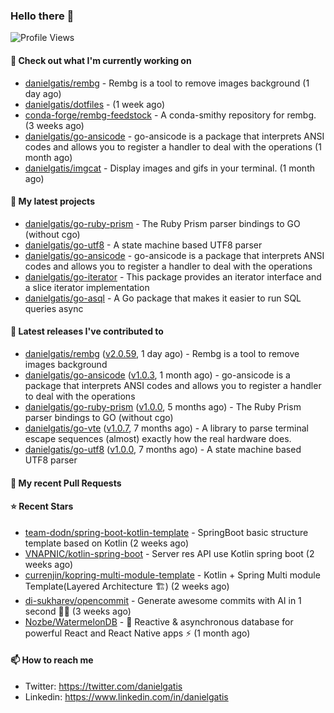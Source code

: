 ### Hello there 👋

![Profile Views](https://komarev.com/ghpvc/?username=danielgatis&label=PROFILE+VIEWS)

#### 👷 Check out what I'm currently working on

- [danielgatis/rembg](https://github.com/danielgatis/rembg) - Rembg is a tool to remove images background (1 day ago)
- [danielgatis/dotfiles](https://github.com/danielgatis/dotfiles) -  (1 week ago)
- [conda-forge/rembg-feedstock](https://github.com/conda-forge/rembg-feedstock) - A conda-smithy repository for rembg. (3 weeks ago)
- [danielgatis/go-ansicode](https://github.com/danielgatis/go-ansicode) - go-ansicode is a package that interprets ANSI codes and allows you to register a handler to deal with the operations (1 month ago)
- [danielgatis/imgcat](https://github.com/danielgatis/imgcat) - Display images and gifs in your terminal. (1 month ago)

#### 🌱 My latest projects

- [danielgatis/go-ruby-prism](https://github.com/danielgatis/go-ruby-prism) - The Ruby Prism parser bindings to GO (without cgo)
- [danielgatis/go-utf8](https://github.com/danielgatis/go-utf8) - A state machine based UTF8 parser
- [danielgatis/go-ansicode](https://github.com/danielgatis/go-ansicode) - go-ansicode is a package that interprets ANSI codes and allows you to register a handler to deal with the operations
- [danielgatis/go-iterator](https://github.com/danielgatis/go-iterator) - This package provides an iterator interface and a slice iterator implementation
- [danielgatis/go-asql](https://github.com/danielgatis/go-asql) - A Go package that makes it easier to run SQL queries async

#### 🔭 Latest releases I've contributed to

- [danielgatis/rembg](https://github.com/danielgatis/rembg) ([v2.0.59](https://github.com/danielgatis/rembg/releases/tag/v2.0.59), 1 day ago) - Rembg is a tool to remove images background
- [danielgatis/go-ansicode](https://github.com/danielgatis/go-ansicode) ([v1.0.3](https://github.com/danielgatis/go-ansicode/releases/tag/v1.0.3), 1 month ago) - go-ansicode is a package that interprets ANSI codes and allows you to register a handler to deal with the operations
- [danielgatis/go-ruby-prism](https://github.com/danielgatis/go-ruby-prism) ([v1.0.0](https://github.com/danielgatis/go-ruby-prism/releases/tag/v1.0.0), 5 months ago) - The Ruby Prism parser bindings to GO (without cgo)
- [danielgatis/go-vte](https://github.com/danielgatis/go-vte) ([v1.0.7](https://github.com/danielgatis/go-vte/releases/tag/v1.0.7), 7 months ago) - A library to parse terminal escape sequences (almost) exactly how the real hardware does.
- [danielgatis/go-utf8](https://github.com/danielgatis/go-utf8) ([v1.0.0](https://github.com/danielgatis/go-utf8/releases/tag/v1.0.0), 7 months ago) - A state machine based UTF8 parser

#### 🔨 My recent Pull Requests


#### ⭐ Recent Stars

- [team-dodn/spring-boot-kotlin-template](https://github.com/team-dodn/spring-boot-kotlin-template) - SpringBoot basic structure template based on Kotlin (2 weeks ago)
- [VNAPNIC/kotlin-spring-boot](https://github.com/VNAPNIC/kotlin-spring-boot) - Server res API use Kotlin spring boot (2 weeks ago)
- [currenjin/kopring-multi-module-template](https://github.com/currenjin/kopring-multi-module-template) - Kotlin &#43; Spring Multi module Template(Layered Architecture 🏗️) (2 weeks ago)
- [di-sukharev/opencommit](https://github.com/di-sukharev/opencommit) - Generate awesome commits with AI in 1 second 🤯🔫 (3 weeks ago)
- [Nozbe/WatermelonDB](https://github.com/Nozbe/WatermelonDB) - 🍉 Reactive &amp; asynchronous database for powerful React and React Native apps ⚡️ (1 month ago)

#### 📫 How to reach me

- Twitter: https://twitter.com/danielgatis
- Linkedin: https://www.linkedin.com/in/danielgatis
